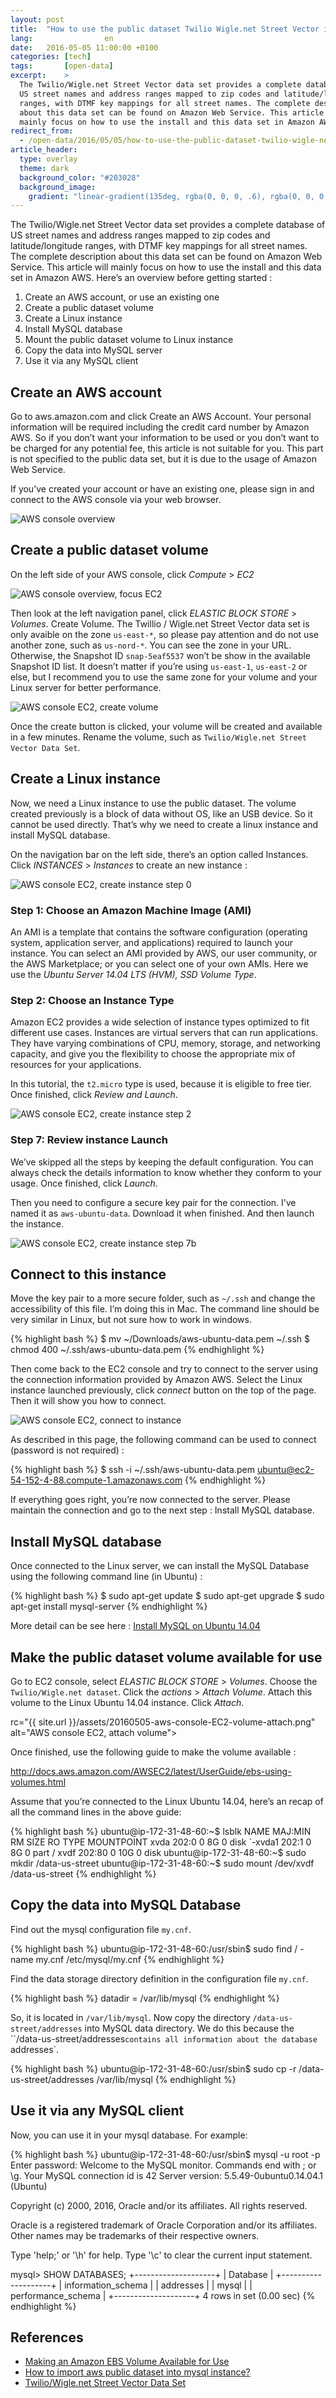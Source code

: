 ```yaml
---
layout: post
title:  "How to use the public dataset Twilio Wigle.net Street Vector in Amazon AWS"
lang:                en
date:   2016-05-05 11:00:00 +0100
categories: [tech]
tags:       [open-data]
excerpt:    >
  The Twilio/Wigle.net Street Vector data set provides a complete database of
  US street names and address ranges mapped to zip codes and latitude/longitude
  ranges, with DTMF key mappings for all street names. The complete description
  about this data set can be found on Amazon Web Service. This article will
  mainly focus on how to use the install and this data set in Amazon AWS.
redirect_from:
  - /open-data/2016/05/05/how-to-use-the-public-dataset-twilio-wigle-net-street-vector-in-amazon-aws/
article_header:
  type: overlay
  theme: dark
  background_color: "#203028"
  background_image:
    gradient: "linear-gradient(135deg, rgba(0, 0, 0, .6), rgba(0, 0, 0, .4))"
---
```


The Twilio/Wigle.net Street Vector data set provides a complete database of US 
street names and address ranges mapped to zip codes and latitude/longitude 
ranges, with DTMF key mappings for all street names. The complete description 
about this data set can be found on Amazon Web Service. This article will 
mainly focus on how to use the install and this data set in Amazon AWS. Here’s 
an overview before getting started : 

1. Create an AWS account, or use an existing one
2. Create a public dataset volume
3. Create a Linux instance
4. Install MySQL database
5. Mount the public dataset volume to Linux instance
6. Copy the data into MySQL server
7. Use it via any MySQL client

<!--more-->

## Create an AWS account

Go to aws.amazon.com and click Create an AWS Account. Your personal information 
will be required including the credit card number by Amazon AWS. So if you 
don’t want your information to be used or you don’t want to be charged for any 
potential fee, this article is not suitable for you. This part is not specified 
to the public data set, but it is due to the usage of Amazon Web Service.

If you’ve created your account or have an existing one, please sign in and 
connect to the AWS console via your web browser.

<img src="{{ site.url }}/assets/20160505-aws-console.png" alt="AWS console overview">


## Create a public dataset volume

On the left side of your AWS console, click _Compute_ > _EC2_
 
<img src="{{ site.url }}/assets/20160505-aws-console-EC2.png" alt="AWS console overview, focus EC2">

Then look at the left navigation panel, click _ELASTIC BLOCK STORE_ > _Volumes_. 
Create Volume. The Twillio / Wigle.net Street Vector data set is only avaible 
on the zone `us-east-*`, so please pay attention and do not use another zone, 
such as `us-nord-*`. You can see the zone in your URL. Otherwise, the Snapshot 
ID `snap-5eaf5537` won’t be show in the available Snapshot ID list. It doesn’t 
matter if you’re using `us-east-1`, `us-east-2` or else, but I recommend you to 
use the same zone for your volume and your Linux server for better performance.

 <img src="{{ site.url }}/assets/20160505-aws-console-EC2-volume-create.png" alt="AWS console EC2, create volume">

Once the create button is clicked, your volume will be created and available in 
a few minutes. Rename the volume, such as 
`Twilio/Wigle.net Street Vector Data Set`.
 

## Create a Linux instance

Now, we need a Linux instance to use the public dataset. The volume created 
previously is a block of data without OS, like an USB device. So it cannot be 
used directly. That’s why we need to create a linux instance and install MySQL 
database.

On the navigation bar on the left side, there’s an option called Instances. 
Click _INSTANCES_ > _Instances_ to create an new instance :

<img src="{{ site.url }}/assets/20160505-aws-console-EC2-instance-step0.png" alt="AWS console EC2, create instance step 0">

### Step 1: Choose an Amazon Machine Image (AMI)

An AMI is a template that contains the software configuration (operating 
system, application server, and applications) required to launch your instance. 
You can select an AMI provided by AWS, our user community, or the AWS 
Marketplace; or you can select one of your own AMIs. Here we use the 
_Ubuntu Server 14.04 LTS (HVM), SSD Volume Type_.

### Step 2: Choose an Instance Type

Amazon EC2 provides a wide selection of instance types optimized to fit 
different use cases. Instances are virtual servers that can run applications. 
They have varying combinations of CPU, memory, storage, and networking 
capacity, and give you the flexibility to choose the appropriate mix of 
resources for your applications. 

In this tutorial, the `t2.micro` type is used, because it is eligible to 
free tier. Once finished, click _Review and Launch_.

<img src="{{ site.url }}/assets/20160505-aws-console-EC2-instance-step2.png" alt="AWS console EC2, create instance step 2">

### Step 7: Review instance Launch

We’ve skipped all the steps by keeping the default configuration. You can 
always check the details information to know whether they conform to your usage.
Once finished, click _Launch_.

Then you need to configure a secure key pair for the connection. I’ve named it 
as `aws-ubuntu-data`. Download it when finished. And then launch the instance.

<img src="{{ site.url }}/assets/20160505-aws-console-EC2-instance-step7b.png" alt="AWS console EC2, create instance step 7b">


## Connect to this instance

Move the key pair to a more secure folder, such as `~/.ssh` and change the 
accessibility of this file. I’m doing this in Mac. The command line should be 
very similar in Linux, but not sure how to work in windows.

{% highlight bash %}
$ mv ~/Downloads/aws-ubuntu-data.pem ~/.ssh
$ chmod 400 ~/.ssh/aws-ubuntu-data.pem 
{% endhighlight %}

Then come back to the EC2 console and try to connect to the server using the 
connection information provided by Amazon AWS. Select the Linux instance 
launched previously, click _connect_ button on the top of the page. Then it 
will show you how to connect.

<img src="{{ site.url }}/assets/20160505-aws-console-EC2-instance-connect.png" alt="AWS console EC2, connect to instance">

As described in this page, the following command can be used to connect 
(password is not required) :

{% highlight bash %}
$ ssh -i ~/.ssh/aws-ubuntu-data.pem ubuntu@ec2-54-152-4-88.compute-1.amazonaws.com
{% endhighlight %}

If everything goes right, you’re now connected to the server. Please maintain 
the connection and go to the next step : Install MySQL database.


## Install MySQL database

Once connected to the Linux server, we can install the MySQL Database using 
the following command line (in Ubuntu) :

{% highlight bash %}
$ sudo apt-get update
$ sudo apt-get upgrade
$ sudo apt-get install mysql-server
{% endhighlight %}

More detail can be see here : [Install MySQL on Ubuntu 14.04][install-mysql]


## Make the public dataset volume available for use

Go to EC2 console, select _ELASTIC BLOCK STORE_ > _Volumes_. Choose the 
`Twilio/Wigle.net dataset`. Click the _actions_ > _Attach Volume_. Attach this 
volume to the Linux Ubuntu 14.04 instance. Click _Attach_.

rc="{{ site.url }}/assets/20160505-aws-console-EC2-volume-attach.png" alt="AWS console EC2, attach volume">

Once finished, use the following guide to make the volume available : 

<http://docs.aws.amazon.com/AWSEC2/latest/UserGuide/ebs-using-volumes.html>

Assume that you’re connected to the Linux Ubuntu 14.04, here’s an recap of all 
the command lines in the above guide:

{% highlight bash %}
ubuntu@ip-172-31-48-60:~$ lsblk
NAME    MAJ:MIN RM SIZE RO TYPE MOUNTPOINT
xvda    202:0    0   8G  0 disk 
`-xvda1 202:1    0   8G  0 part /
xvdf    202:80   0  10G  0 disk 
ubuntu@ip-172-31-48-60:~$ sudo mkdir /data-us-street
ubuntu@ip-172-31-48-60:~$ sudo mount /dev/xvdf /data-us-street
{% endhighlight %}

## Copy the data into MySQL Database

Find out the mysql configuration file `my.cnf`. 

{% highlight bash %}
ubuntu@ip-172-31-48-60:/usr/sbin$ sudo find / -name my.cnf
/etc/mysql/my.cnf
{% endhighlight %}

Find the data storage directory definition in the configuration file `my.cnf`.

{% highlight bash %}
datadir         = /var/lib/mysql
{% endhighlight %}

So, it is located in `/var/lib/mysql`. Now copy the directory 
`/data-us-street/addresses` into MySQL data directory. We do this because the
``/data-us-street/addresses` contains all information about the database 
`addresses`.

{% highlight bash %}
ubuntu@ip-172-31-48-60:/usr/sbin$ sudo cp -r /data-us-street/addresses /var/lib/mysql
{% endhighlight %}


## Use it via any MySQL client

Now, you can use it in your mysql database. For example:

{% highlight bash %}
ubuntu@ip-172-31-48-60:/usr/sbin$ mysql -u root -p
Enter password: 
Welcome to the MySQL monitor.  Commands end with ; or \g.
Your MySQL connection id is 42
Server version: 5.5.49-0ubuntu0.14.04.1 (Ubuntu)

Copyright (c) 2000, 2016, Oracle and/or its affiliates. All rights reserved.

Oracle is a registered trademark of Oracle Corporation and/or its
affiliates. Other names may be trademarks of their respective
owners.

Type 'help;' or '\h' for help. Type '\c' to clear the current input statement.

mysql> SHOW DATABASES;
+--------------------+
| Database           |
+--------------------+
| information_schema |
| addresses          |
| mysql              |
| performance_schema |
+--------------------+
4 rows in set (0.00 sec)
{% endhighlight %}

## References

* [Making an Amazon EBS Volume Available for Use][aws-vol]
* [How to import aws public dataset into mysql instance?][stackoverflow-36753349]
* [Twilio/Wigle.net Street Vector Data Set][aws-us-street]

[stackoverflow-36753349]: http://stackoverflow.com/questions/36753349/how-to-import-aws-public-dataset-into-mysql-instance
[aws-vol]: http://docs.aws.amazon.com/AWSEC2/latest/UserGuide/ebs-using-volumes.html
[aws-us-street]: https://aws.amazon.com/fr/datasets/twilio-wigle-net-street-vector-data-set/
[install-mysql]: https://www.linode.com/docs/databases/mysql/install-mysql-on-ubuntu-14-04
